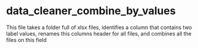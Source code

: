 # data_cleaner_combine_by_values

This file takes a folder full of xlsx files, identifies a column that contains two label values, renames this columns header for all files, and combines all the files on this field
